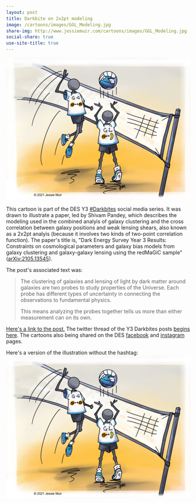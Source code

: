 ```yaml
---
layout: post
title: Darkbite on 2x2pt modeling
image: /cartoons/images/GGL_Modeling.jpg
share-img: http://www.jessiemuir.com/cartoons/images/GGL_Modeling.jpg
social-share: true
use-site-title: true
---
```


![alt=""](/cartoons/images/GGL_Modeling_nohashtag.jpg)

This cartoon is part of the DES Y3 [#Darkbites](https://twitter.com/hashtag/darkbites?src=hashtag_click) social media series. It was drawn to illustrate a paper, led by Shivam Pandey, which describes the modeling used in the combined analyis of galaxy clustering and the cross correlation between galaxy positions and weak lensing shears, also known as a 2x2pt analyis (because it involves two kinds of two-point correlation function). The paper's title is, "Dark Energy Survey Year 3 Results: Constraints on cosmological parameters and galaxy bias models from galaxy clustering and galaxy-galaxy lensing using the redMaGiC sample" ([arXiv:2105.13545](https://arxiv.org/abs/2105.13545)).

The post's associated text was:

> The clustering of galaxies and lensing of light by dark matter around galaxies are two probes to study properties of the Universe. Each probe has different types of uncertainty in connecting the observations to fundamental physics.
 > 
> This means analyzing the probes together tells us more than either measurement can on its own.


[Here's a link to the post.](https://twitter.com/theDESurvey/status/1416106436522774530) The twitter thread of the Y3 Darkbites posts [begins here](https://twitter.com/theDESurvey/status/1334937310606004227). The cartoons also being shared on the DES [facebook](https://www.facebook.com/darkenergysurvey) and [instagram](https://www.instagram.com/darkenergysurvey/) pages.


Here's a version of the illustration without the hashtag:
![alt=""](/cartoons/images/GGL_Modeling_nohashtag.jpg)
